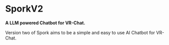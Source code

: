 # SporkV2
**A LLM powered Chatbot for VR-Chat.**

Version two of Spork aims to be a simple and easy to use AI Chatbot for VR-Chat.
